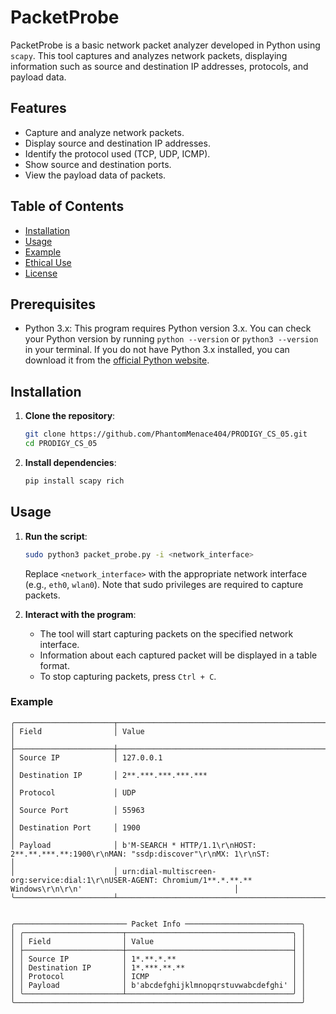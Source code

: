 # PacketProbe
PacketProbe is a basic network packet analyzer developed in Python using `scapy`. This tool captures and analyzes network packets, displaying information such as source and destination IP addresses, protocols, and payload data.


## Features

- Capture and analyze network packets.
- Display source and destination IP addresses.
- Identify the protocol used (TCP, UDP, ICMP).
- Show source and destination ports.
- View the payload data of packets.

## Table of Contents

- [Installation](#installation)
- [Usage](#usage)
- [Example](#example)
- [Ethical Use](#ethical-use)
- [License](#license)

## Prerequisites

- Python 3.x: This program requires Python version 3.x. You can check your Python version by running `python --version` or `python3 --version` in your terminal. If you do not have Python 3.x installed, you can download it from the [official Python website](https://www.python.org/downloads/).

## Installation

1. **Clone the repository**:
    ```bash
    git clone https://github.com/PhantomMenace404/PRODIGY_CS_05.git
    cd PRODIGY_CS_05
    ```

2. **Install dependencies**:
    ```bash
    pip install scapy rich
    ```

## Usage

1. **Run the script**:
    ```bash
    sudo python3 packet_probe.py -i <network_interface>
    ```

    Replace `<network_interface>` with the appropriate network interface (e.g., `eth0`, `wlan0`). Note that sudo privileges are required to capture packets.

2. **Interact with the program**:
    - The tool will start capturing packets on the specified network interface.
    - Information about each captured packet will be displayed in a table format.
    - To stop capturing packets, press `Ctrl + C`.

### Example

```plaintext
╭──────────────────────┬───────────────────────────────────────────────────────────────────────────────────────────────────────────────────────────────╮
│ Field                │ Value                                                                                                                         │
├──────────────────────┼───────────────────────────────────────────────────────────────────────────────────────────────────────────────────────────────┤
│ Source IP            │ 127.0.0.1                                                                                                                     │
│ Destination IP       │ 2**.***.***.***.***                                                                                                           │
│ Protocol             │ UDP                                                                                                                           │
│ Source Port          │ 55963                                                                                                                         │
│ Destination Port     │ 1900                                                                                                                          │
│ Payload              │ b'M-SEARCH * HTTP/1.1\r\nHOST: 2**.**.***.**:1900\r\nMAN: "ssdp:discover"\r\nMX: 1\r\nST:                                     │
│                      │ urn:dial-multiscreen-org:service:dial:1\r\nUSER-AGENT: Chromium/1**.*.**.** Windows\r\n\r\n'                                  │
╰──────────────────────┴───────────────────────────────────────────────────────────────────────────────────────────────────────────────────────────────╯


╭───────────────────────── Packet Info ──────────────────────────╮
│ ╭──────────────────────┬─────────────────────────────────────╮ │
│ │ Field                │ Value                               │ │
│ ├──────────────────────┼─────────────────────────────────────┤ │
│ │ Source IP            │ 1*.**.*.**                          │ │
│ │ Destination IP       │ 1*.***.**.**                        │ │
│ │ Protocol             │ ICMP                                │ │
│ │ Payload              │ b'abcdefghijklmnopqrstuvwabcdefghi' │ │
│ ╰──────────────────────┴─────────────────────────────────────╯ │
╰────────────────────────────────────────────────────────────────╯
